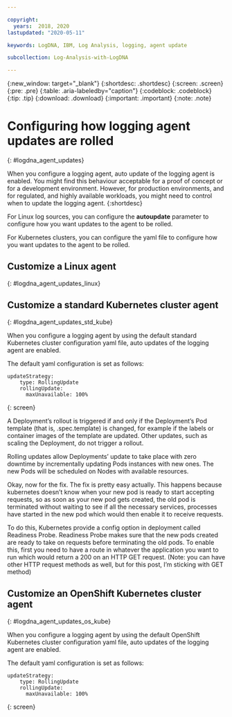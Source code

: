 ```yaml
---

copyright:
  years:  2018, 2020
lastupdated: "2020-05-11"

keywords: LogDNA, IBM, Log Analysis, logging, agent update

subcollection: Log-Analysis-with-LogDNA

---
```


{:new_window: target="_blank"}
{:shortdesc: .shortdesc}
{:screen: .screen}
{:pre: .pre}
{:table: .aria-labeledby="caption"}
{:codeblock: .codeblock}
{:tip: .tip}
{:download: .download}
{:important: .important}
{:note: .note}

# Configuring how logging agent updates are rolled
{: #logdna_agent_updates}

When you configure a logging agent, auto update of the logging agent is enabled. You might find this behaviour acceptable for a proof of concept or for a development environment. However, for production environments, and for regulated, and highly available workloads, you might need to control when to update the logging agent.
{:shortdesc}

For Linux log sources, you can configure the **autoupdate** parameter to configure how you want updates to the agent to be rolled.

For Kubernetes clusters, you can configure the yaml file to configure how you want updates to the agent to be rolled. 


## Customize a Linux agent
{: #logdna_agent_updates_linux}



## Customize a standard Kubernetes cluster agent
{: #logdna_agent_updates_std_kube}

When you configure a logging agent by using the default standard Kubernetes cluster configuration yaml file, auto updates of the logging agent are enabled.

The default yaml configuration is set as follows:

```
updateStrategy:
    type: RollingUpdate
    rollingUpdate:
      maxUnavailable: 100%
```
{: screen}


A Deployment’s rollout is triggered if and only if the Deployment’s Pod template (that is, .spec.template) is changed, for example if the labels or container images of the template are updated. Other updates, such as scaling the Deployment, do not trigger a rollout.

Rolling updates allow Deployments’ update to take place with zero downtime by incrementally updating Pods instances with new ones. The new Pods will be scheduled on Nodes with available resources.

Okay, now for the fix. The fix is pretty easy actually. This happens because kubernetes doesn’t know when your new pod is ready to start accepting requests, so as soon as your new pod gets created, the old pod is terminated without waiting to see if all the necessary services, processes have started in the new pod which would then enable it to receive requests.

To do this, Kubernetes provide a config option in deployment called Readiness Probe. Readiness Probe makes sure that the new pods created are ready to take on requests before terminating the old pods. To enable this, first you need to have a route in whatever the application you want to run which would return a 200 on an HTTP GET request. (Note: you can have other HTTP request methods as well, but for this post, I’m sticking with GET method)

## Customize an OpenShift Kubernetes cluster agent
{: #logdna_agent_updates_os_kube}


When you configure a logging agent by using the default OpenShift Kubernetes cluster configuration yaml file, auto updates of the logging agent are enabled.

The default yaml configuration is set as follows:

```
updateStrategy:
    type: RollingUpdate
    rollingUpdate:
      maxUnavailable: 100%
```
{: screen}

